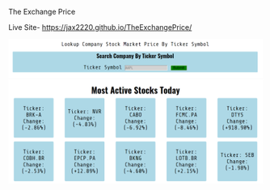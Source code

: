 The Exchange Price

Live Site- https://jax2220.github.io/TheExchangePrice/

<img src="img/screenShot1.PNG">
<img src="img/screenShot2.PNG">
